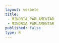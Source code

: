 ```yaml
---
layout: verbete
title:
 - MINORIA PARLAMENTAR
 - MINORIA PARLAMENTAR
published: false
type: R
---
```


